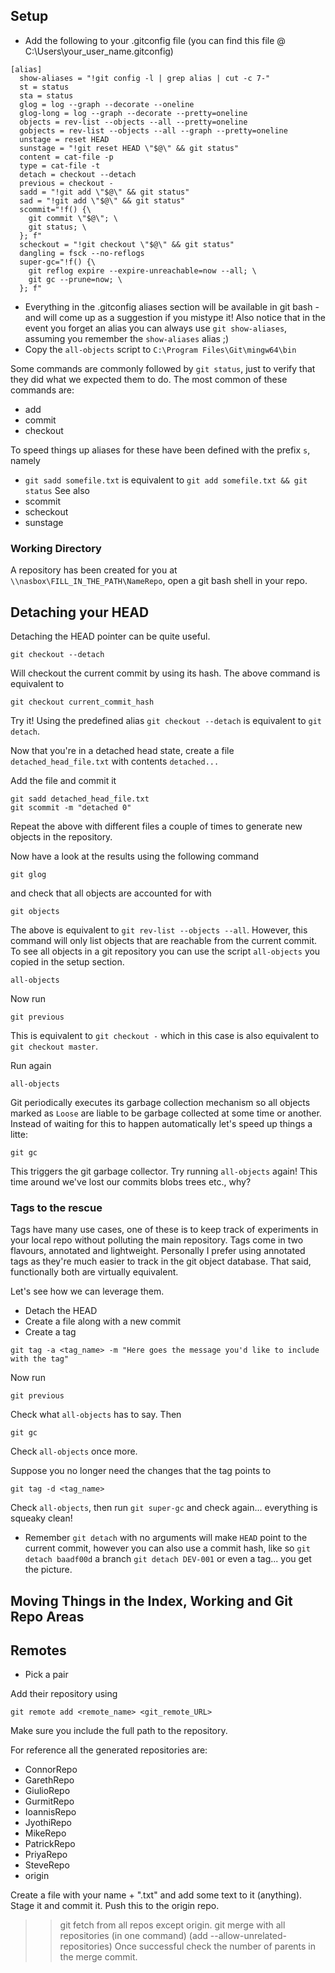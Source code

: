 ## Setup
* Add the following to your .gitconfig file (you can find this file @ C:\Users\your_user_name\.gitconfig)
```{r, engine='bash'}
[alias]
  show-aliases = "!git config -l | grep alias | cut -c 7-"
  st = status
  sta = status
  glog = log --graph --decorate --oneline
  glog-long = log --graph --decorate --pretty=oneline
  objects = rev-list --objects --all --pretty=oneline
  gobjects = rev-list --objects --all --graph --pretty=oneline
  unstage = reset HEAD
  sunstage = "!git reset HEAD \"$@\" && git status"
  content = cat-file -p
  type = cat-file -t
  detach = checkout --detach
  previous = checkout -
  sadd = "!git add \"$@\" && git status"
  sad = "!git add \"$@\" && git status"
  scommit="!f() {\
  	git commit \"$@\"; \
  	git status; \
  }; f"
  scheckout = "!git checkout \"$@\" && git status"
  dangling = fsck --no-reflogs
  super-gc="!f() {\
  	git reflog expire --expire-unreachable=now --all; \
  	git gc --prune=now; \
  }; f"
```
* Everything in the .gitconfig aliases section will be available in git bash - and will come up as a suggestion 
if you mistype it! Also notice that in the event you forget an alias you can always use ```git show-aliases```, assuming you remember the ```show-aliases``` alias ;) 
* Copy the ```all-objects``` script to ```C:\Program Files\Git\mingw64\bin```

Some commands are commonly followed by ```git status```, just to verify that they did what we expected them to do. The most common of these commands are: 
* add
* commit
* checkout

To speed things up aliases for these have been defined with the prefix ```s```, namely
* ```git sadd somefile.txt``` is equivalent to ```git add somefile.txt && git status```
See also
* scommit
* scheckout
* sunstage

### Working Directory
A repository has been created for you at ```\\nasbox\FILL_IN_THE_PATH\NameRepo```, open a git bash shell in your repo.

## Detaching your HEAD
Detaching the HEAD pointer can be quite useful.
```
git checkout --detach
```
Will checkout the current commit by using its hash. The above command is equivalent to
```
git checkout current_commit_hash
```
Try it! Using the predefined alias ```git checkout --detach``` is equivalent to ```git detach```. 

Now that you're in a detached head state, create a file ```detached_head_file.txt``` with contents ```detached...```

Add the file and commit it
```
git sadd detached_head_file.txt
git scommit -m "detached 0"
```
Repeat the above with different files a couple of times to generate new objects in the repository.

Now have a look at the results using the following command 
```
git glog
```
and check that all objects are accounted for with
```
git objects
```
The above is equivalent to ```git rev-list --objects --all```. However, this command will only list objects that are reachable from the current commit. To see all objects in a git repository you can use the script ```all-objects``` you copied in the setup section. 
```
all-objects
```

Now run
```
git previous
```
This is equivalent to ```git checkout -``` which in this case is also equivalent to ```git checkout master```.

Run again 
```
all-objects
```
Git periodically executes its garbage collection mechanism so all objects marked as ```Loose``` are liable to be garbage collected at some time or another. Instead of waiting for this to happen automatically let's speed up things a litte: 
```
git gc
```
This triggers the git garbage collector. Try running ```all-objects``` again! This time around we've lost our commits blobs trees etc., why? 

### Tags to the rescue
Tags have many use cases, one of these is to keep track of experiments in your local repo without polluting the main repository. Tags come in two flavours, annotated and lightweight. Personally I prefer using annotated tags as they're much easier to track in the git object database. That said, functionally both are virtually equivalent. 

Let's see how we can leverage them. 

* Detach the HEAD
* Create a file along with a new commit
* Create a tag
```
git tag -a <tag_name> -m "Here goes the message you'd like to include with the tag"
```

Now run
```
git previous
```
Check what ```all-objects``` has to say.
Then
```
git gc
```
Check ```all-objects``` once more.

Suppose you no longer need the changes that the tag points to
```
git tag -d <tag_name>
```
Check ```all-objects```, then run ```git super-gc``` and check again... everything is squeaky clean!

* Remember ```git detach``` with no arguments will make ```HEAD``` point to the current commit, however you can also use a commit hash, like so ```git detach baadf00d``` a branch ```git detach DEV-001``` or even a tag... you get the picture.

## Moving Things in the Index, Working and Git Repo Areas


## Remotes 
* Pick a pair 

Add their repository using 
```
git remote add <remote_name> <git_remote_URL>
```
Make sure you include the full path to the repository.

For reference all the generated repositories are: 
* ConnorRepo
* GarethRepo
* GiulioRepo
* GurmitRepo
* IoannisRepo
* JyothiRepo
* MikeRepo
* PatrickRepo
* PriyaRepo
* SteveRepo
* origin

Create a file with your name + ".txt" and add some text to it (anything).
Stage it and commit it.
Push this to the origin repo.

>> git fetch from all repos except origin.
>> git merge with all repositories (in one command) (add --allow-unrelated-repositories)
Once successful check the number of parents in the merge commit. 

